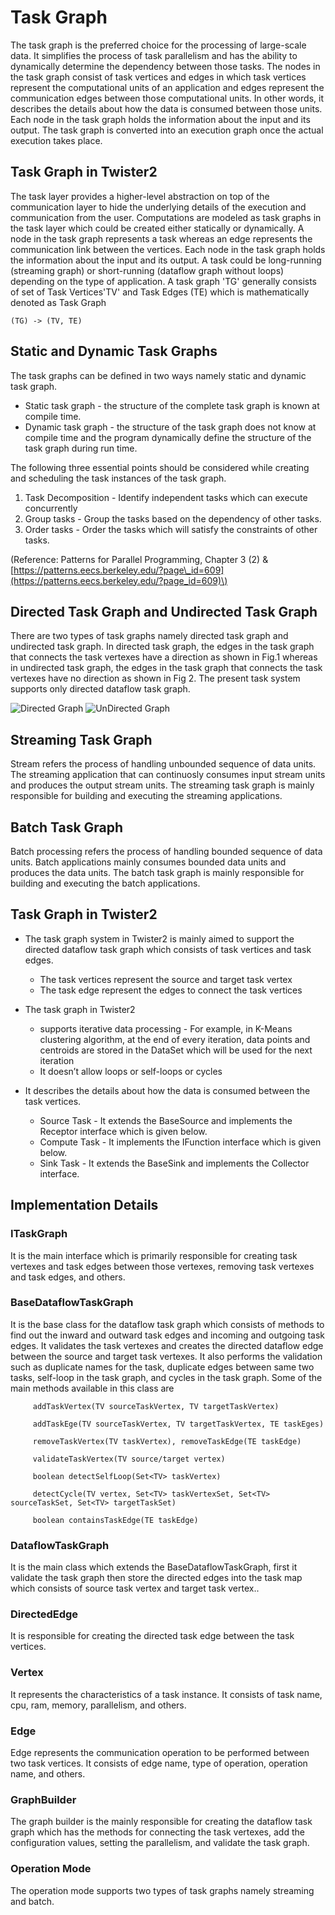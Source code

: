 # Task Graph

The task graph is the preferred choice for the processing of large-scale data. It simplifies the 
process of task parallelism and has the ability to dynamically determine the dependency between 
those tasks. The nodes in the task graph consist of task vertices and edges in which task vertices 
represent the computational units of an application and edges represent the communication edges 
between those computational units. In other words, it describes the details about how the data is 
consumed between those units. Each node in the task graph holds the information about the input and 
its output. The task graph is converted into an execution graph once the actual execution takes place.

## Task Graph in Twister2

The task layer provides a higher-level abstraction on top of the communication layer to hide the 
underlying details of the execution and communication from the user. Computations are modeled as 
task graphs in the task layer which could be created either statically or dynamically. A node in 
the task graph represents a task whereas an edge represents the communication link between the vertices.
Each node in the task graph holds the information about the input and its output. A task could be 
long-running (streaming graph) or short-running (dataflow graph without loops) depending on the type 
of application. A task graph 'TG' generally consists of set of Task Vertices'TV' and Task Edges \(TE\) which is 
mathematically denoted as Task Graph

```text
(TG) -> (TV, TE)
```
## Static and Dynamic Task Graphs 

The task graphs can be defined in two ways namely static and dynamic task graph. 
 * Static task graph - the structure of the complete task graph is known at compile time.
 * Dynamic task graph - the structure of the task graph does not know at compile time and the program 
   dynamically define the structure of the task graph during run time.
 
The following three essential points should be considered while creating and scheduling the task 
instances of the task graph.

1. Task Decomposition - Identify independent tasks which can execute concurrently
2. Group tasks - Group the tasks based on the dependency of other tasks.
3. Order tasks - Order the tasks which will satisfy the constraints of other tasks.

\(Reference: Patterns for Parallel Programming, Chapter 3 \(2\) & 
[https://patterns.eecs.berkeley.edu/?page\_id=609](https://patterns.eecs.berkeley.edu/?page_id=609)\)

## Directed Task Graph and Undirected Task Graph

There are two types of task graphs namely directed task graph and undirected task graph. In directed
task graph, the edges in the task graph that connects the task vertexes have a direction as shown 
in Fig.1 whereas in undirected task graph, the edges in the task graph that connects the task 
vertexes have no direction as shown in Fig 2. The present task system supports only directed dataflow 
task graph.

![Directed Graph](assets/directed.png)  ![UnDirected Graph](assets/undirected.png)

## Streaming Task Graph

Stream refers the process of handling unbounded sequence of data units. The streaming application 
that can continuosly consumes input stream units and produces the output stream units. The streaming
task graph is mainly responsible for building and executing the streaming applications.

## Batch Task Graph

Batch processing refers the process of handling bounded sequence of data units. Batch applications 
mainly consumes bounded data units and produces the data units. The batch task graph is mainly 
responsible for building and executing the batch applications.

## Task Graph in Twister2

* The task graph system in Twister2 is mainly aimed to support the directed dataflow task graph 
  which consists of task vertices and task edges. 
   * The task vertices represent the source and target task vertex 
   * The task edge represent the edges to connect the task vertices
   
* The task graph in Twister2  
  * supports iterative data processing - For example, in K-Means clustering algorithm, at the end of 
    every iteration, data points and centroids are stored in the DataSet which will be used for the 
    next iteration 
  * It doesn’t allow loops or self-loops or cycles
    
* It describes the details about how the data is consumed between the task vertices.  
  * Source Task - It extends the BaseSource and implements the Receptor interface which is given below.
  * Compute Task - It implements the IFunction interface which is given below.
  * Sink Task - It extends the BaseSink and implements the Collector interface. 

## Implementation Details

### ITaskGraph

It is the main interface which is primarily responsible for creating task vertexes and task edges 
between those vertexes, removing task vertexes and task edges, and others.

### BaseDataflowTaskGraph

It is the base class for the dataflow task graph which consists of methods to find out the inward 
and outward task edges and incoming and outgoing task edges. It validates the task vertexes and 
creates the directed dataflow edge between the source and target task vertexes. It also performs the 
validation such as duplicate names for the task, duplicate edges between same two tasks, 
self-loop in the task graph, and cycles in the task graph. Some of the main methods available in 
this class are

```text
     addTaskVertex(TV sourceTaskVertex, TV targetTaskVertex)

     addTaskEge(TV sourceTaskVertex, TV targetTaskVertex, TE taskEges)

     removeTaskVertex(TV taskVertex), removeTaskEdge(TE taskEdge)

     validateTaskVertex(TV source/target vertex)
            
     boolean detectSelfLoop(Set<TV> taskVertex)
            
     detectCycle(TV vertex, Set<TV> taskVertexSet, Set<TV> sourceTaskSet, Set<TV> targetTaskSet)
            
     boolean containsTaskEdge(TE taskEdge)
```

### DataflowTaskGraph

It is the main class which extends the BaseDataflowTaskGraph, first it validate the task graph then 
store the directed edges into the task map which consists of source task vertex and target task vertex..

### DirectedEdge

It is responsible for creating the directed task edge between the task vertices. 

### Vertex

It represents the characteristics of a task instance. It consists of task name, cpu, ram, memory, 
parallelism, and others.

### Edge

Edge represents the communication operation to be performed between two task vertices. It consists 
of edge name, type of operation, operation name, and others.

### GraphBuilder

The graph builder is the mainly responsible for creating the dataflow task graph which has the 
methods for connecting the task vertexes, add the configuration values, setting the parallelism, and 
validate the task graph.

### Operation Mode

The operation mode supports two types of task graphs namely streaming and batch.

